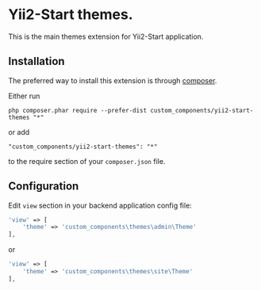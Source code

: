 Yii2-Start themes.
=======================
This is the main themes extension for Yii2-Start application.

Installation
------------

The preferred way to install this extension is through [composer](http://getcomposer.org/download/).

Either run

```
php composer.phar require --prefer-dist custom_components/yii2-start-themes "*"
```

or add

```
"custom_components/yii2-start-themes": "*"
```

to the require section of your `composer.json` file.

Configuration
-------------

Edit `view` section in your backend application config file:

```php
'view' => [
    'theme' => 'custom_components\themes\admin\Theme'
],
```

or

```php
'view' => [
    'theme' => 'custom_components\themes\site\Theme'
],
```